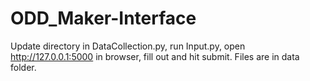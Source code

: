 # ODD_Maker-Interface
 Update directory in DataCollection.py, run Input.py, open http://127.0.0.1:5000 in browser, fill out and hit submit. Files are in data folder.
